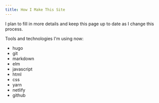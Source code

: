 ```yaml
---
title: How I Make This Site
---
```


I plan to fill in more details and keep this page up to date as I change this
process.

Tools and technologies I'm using now:

- hugo
- git
- markdown
- elm
- javascript
- html
- css
- yarn
- netlify
- github
